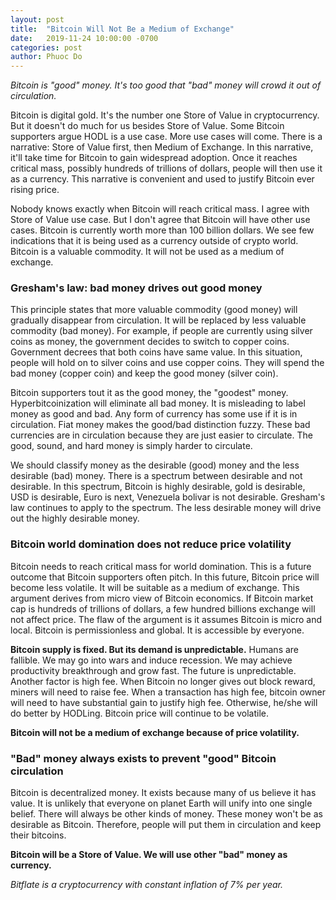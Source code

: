 ```yaml
---
layout: post
title:  "Bitcoin Will Not Be a Medium of Exchange"
date:   2019-11-24 10:00:00 -0700
categories: post
author: Phuoc Do
---
```


*Bitcoin is "good" money. It's too good that "bad" money will crowd it out of circulation.*

Bitcoin is digital gold. It's the number one Store of Value in cryptocurrency. But it doesn't do much for us besides Store of Value. Some Bitcoin supporters argue HODL is a use case. More use cases will come. There is a narrative: Store of Value first, then Medium of Exchange. In this narrative, it'll take time for Bitcoin to gain widespread adoption. Once it reaches critical mass, possibly hundreds of trillions of dollars, people will then use it as a currency. This narrative is convenient and used to justify Bitcoin ever rising price.

Nobody knows exactly when Bitcoin will reach critical mass. I agree with Store of Value use case. But I don't agree that Bitcoin will have other use cases. Bitcoin is currently worth more than 100 billion dollars. We see few indications that it is being used as a currency outside of crypto world. Bitcoin is a valuable commodity. It will not be used as a medium of exchange.

### Gresham's law: bad money drives out good money

This principle states that more valuable commodity (good money) will gradually disappear from circulation. It will be replaced by less valuable commodity (bad money). For example, if people are currently using silver coins as money, the government decides to switch to copper coins. Government decrees that both coins have same value. In this situation, people will hold on to silver coins and use copper coins. They will spend the bad money (copper coin) and keep the good money (silver coin).

Bitcoin supporters tout it as the good money, the "goodest" money. Hyperbitcoinization will eliminate all bad money. It is misleading to label money as good and bad. Any form of currency has some use if it is in circulation. Fiat money makes the good/bad distinction fuzzy. These bad currencies are in circulation because they are just easier to circulate. The good, sound, and hard money is simply harder to circulate.

We should classify money as the desirable (good) money and the less desirable (bad) money. There is a spectrum between desirable and not desirable. In this spectrum, Bitcoin is highly desirable, gold is desirable, USD is desirable, Euro is next, Venezuela bolivar is not desirable. Gresham's law continues to apply to the spectrum. The less desirable money will drive out the highly desirable money.

### Bitcoin world domination does not reduce price volatility

Bitcoin needs to reach critical mass for world domination. This is a future outcome that Bitcoin supporters often pitch. In this future, Bitcoin price will become less volatile. It will be suitable as a medium of exchange. This argument derives from micro view of Bitcoin economics. If Bitcoin market cap is hundreds of trillions of dollars, a few hundred billions exchange will not affect price. The flaw of the argument is it assumes Bitcoin is micro and local. Bitcoin is permissionless and global. It is accessible by everyone.

**Bitcoin supply is fixed. But its demand is unpredictable.** Humans are fallible. We may go into wars and induce recession. We may achieve productivity breakthrough and grow fast. The future is unpredictable. Another factor is high fee. When Bitcoin no longer gives out block reward, miners will need to raise fee. When a transaction has high fee, bitcoin owner will need to have substantial gain to justify high fee. Otherwise, he/she will do better by HODLing. Bitcoin price will continue to be volatile.

**Bitcoin will not be a medium of exchange because of price volatility.**

### "Bad" money always exists to prevent "good" Bitcoin circulation

Bitcoin is decentralized money. It exists because many of us believe it has value. It is unlikely that everyone on planet Earth will unify into one single belief. There will always be other kinds of money. These money won't be as desirable as Bitcoin. Therefore, people will put them in circulation and keep their bitcoins.

**Bitcoin will be a Store of Value. We will use other "bad" money as currency.**

*Bitflate is a cryptocurrency with constant inflation of 7% per year.*